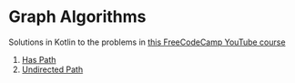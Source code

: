 # Graph Algorithms
Solutions in Kotlin to the problems in [this FreeCodeCamp YouTube course]()

1. [Has Path](https://structy.net/problems/has-path)
2. [Undirected Path](https://structy.net/problems/undirected-path)